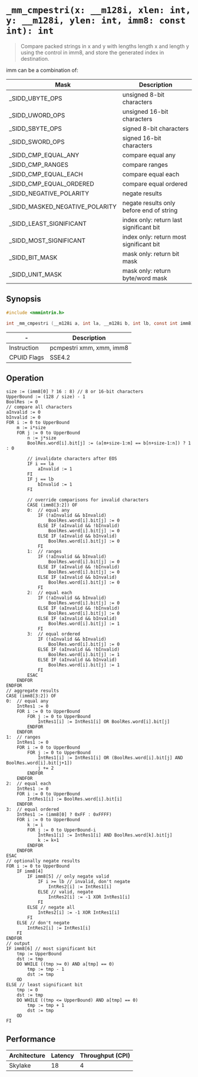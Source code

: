 `_mm_cmpestri(x: __m128i, xlen: int, y: __m128i, ylen: int, imm8: const int): int`
==================================================================================

> Compare packed strings in x and y with lengths length x and length y using the control in imm8, and store the generated index in destination.

imm can be a combination of:

| Mask                           | Description                              |
| ------------------------------ | ---------------------------------------- |
| _SIDD_UBYTE_OPS                | unsigned 8-bit characters                |
| _SIDD_UWORD_OPS                | unsigned 16-bit characters               |
| _SIDD_SBYTE_OPS                | signed 8-bit characters                  |
| _SIDD_SWORD_OPS                | signed 16-bit characters                 |
| _SIDD_CMP_EQUAL_ANY            | compare equal any                        |
| _SIDD_CMP_RANGES               | compare ranges                           |
| _SIDD_CMP_EQUAL_EACH           | compare equal each                       |
| _SIDD_CMP_EQUAL_ORDERED        | compare equal ordered                    |
| _SIDD_NEGATIVE_POLARITY        | negate results                           |
| _SIDD_MASKED_NEGATIVE_POLARITY | negate results only before end of string |
| _SIDD_LEAST_SIGNIFICANT        | index only: return last significant bit  |
| _SIDD_MOST_SIGNIFICANT         | index only: return most significant bit  |
| _SIDD_BIT_MASK                 | mask only: return bit mask               |
| _SIDD_UNIT_MASK                | mask only: return byte/word mask         |

## Synopsis

```c
#include <nmmintrin.h>

int _mm_cmpestri (__m128i a, int la, __m128i b, int lb, const int imm8);
```

| -           | Description              |
| ----------- | ------------------------ |
| Instruction | pcmpestri xmm, xmm, imm8 |
| CPUID Flags | SSE4.2                   |

## Operation

```
size := (imm8[0] ? 16 : 8) // 8 or 16-bit characters
UpperBound := (128 / size) - 1
BoolRes := 0
// compare all characters
aInvalid := 0
bInvalid := 0
FOR i := 0 to UpperBound
	m := i*size
	FOR j := 0 to UpperBound
		n := j*size
		BoolRes.word[i].bit[j] := (a[m+size-1:m] == b[n+size-1:n]) ? 1 : 0
		
		// invalidate characters after EOS
		IF i == la
			aInvalid := 1
		FI
		IF j == lb
			bInvalid := 1
		FI
		
		// override comparisons for invalid characters
		CASE (imm8[3:2]) OF
		0:  // equal any
			IF (!aInvalid && bInvalid)
				BoolRes.word[i].bit[j] := 0
			ELSE IF (aInvalid && !bInvalid)
				BoolRes.word[i].bit[j] := 0
			ELSE IF (aInvalid && bInvalid)
				BoolRes.word[i].bit[j] := 0
			FI
		1:  // ranges
			IF (!aInvalid && bInvalid)
				BoolRes.word[i].bit[j] := 0
			ELSE IF (aInvalid && !bInvalid)
				BoolRes.word[i].bit[j] := 0
			ELSE IF (aInvalid && bInvalid)
				BoolRes.word[i].bit[j] := 0
			FI
		2:  // equal each
			IF (!aInvalid && bInvalid)
				BoolRes.word[i].bit[j] := 0
			ELSE IF (aInvalid && !bInvalid)
				BoolRes.word[i].bit[j] := 0
			ELSE IF (aInvalid && bInvalid)
				BoolRes.word[i].bit[j] := 1
			FI
		3:  // equal ordered
			IF (!aInvalid && bInvalid)
				BoolRes.word[i].bit[j] := 0
			ELSE IF (aInvalid && !bInvalid)
				BoolRes.word[i].bit[j] := 1
			ELSE IF (aInvalid && bInvalid)
				BoolRes.word[i].bit[j] := 1
			FI
		ESAC
	ENDFOR
ENDFOR
// aggregate results
CASE (imm8[3:2]) OF
0:  // equal any
	IntRes1 := 0
	FOR i := 0 to UpperBound
		FOR j := 0 to UpperBound
			IntRes1[i] := IntRes1[i] OR BoolRes.word[i].bit[j]
		ENDFOR
	ENDFOR
1:  // ranges
	IntRes1 := 0
	FOR i := 0 to UpperBound
		FOR j := 0 to UpperBound
			IntRes1[i] := IntRes1[i] OR (BoolRes.word[i].bit[j] AND BoolRes.word[i].bit[j+1])
			j += 2
		ENDFOR
	ENDFOR
2:  // equal each
	IntRes1 := 0
	FOR i := 0 to UpperBound
		IntRes1[i] := BoolRes.word[i].bit[i]
	ENDFOR
3:  // equal ordered
	IntRes1 := (imm8[0] ? 0xFF : 0xFFFF)
	FOR i := 0 to UpperBound
		k := i
		FOR j := 0 to UpperBound-i
			IntRes1[i] := IntRes1[i] AND BoolRes.word[k].bit[j]
			k := k+1
		ENDFOR
	ENDFOR
ESAC
// optionally negate results
FOR i := 0 to UpperBound
	IF imm8[4]
		IF imm8[5] // only negate valid
			IF i >= lb // invalid, don't negate
				IntRes2[i] := IntRes1[i]
			ELSE // valid, negate
				IntRes2[i] := -1 XOR IntRes1[i]
			FI
		ELSE // negate all
			IntRes2[i] := -1 XOR IntRes1[i]
		FI
	ELSE // don't negate
		IntRes2[i] := IntRes1[i]
	FI
ENDFOR
// output
IF imm8[6] // most significant bit
	tmp := UpperBound
	dst := tmp
	DO WHILE ((tmp >= 0) AND a[tmp] == 0)
		tmp := tmp - 1
		dst := tmp
	OD
ELSE // least significant bit
	tmp := 0
	dst := tmp
	DO WHILE ((tmp <= UpperBound) AND a[tmp] == 0)
		tmp := tmp + 1
		dst := tmp
	OD
FI
```

## Performance

| Architecture | Latency | Throughput (CPI) |
| ------------ | ------- | ---------------- |
| Skylake      | 18      | 4                |

